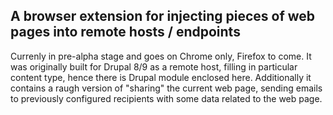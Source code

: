 ## A browser extension for injecting pieces of web pages into remote hosts / endpoints  
Currenly in pre-alpha stage and goes on Chrome only, Firefox to come. It was originally built for Drupal 8/9 as a remote host, filling in particular content type, hence there is Drupal module enclosed here. Additionally it contains a raugh version of "sharing" the current web page, sending emails to previously configured recipients with some data related to the web page.
